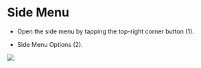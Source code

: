 # Side Menu

- Open the side menu by tapping the top-right corner button (1).​​

- Side Menu Options (2).

![](https://user-images.githubusercontent.com/105650529/169867246-2bb8d27f-1a37-4bc3-817c-aaa67b3582e9.png)

